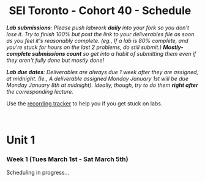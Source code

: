<h1><img src="https://ga-dash.s3.amazonaws.com/production/assets/logo-9f88ae6c9c3871690e33280fcf557f33.png" alt="" style="max-width:100%;"></a> SEI Toronto - Cohort 40 - Schedule</h1>

<i><strong>Lab submissions</strong>: Please push labwork <strong>daily</strong> into your fork so you don't lose it. Try to finish 100% but post the link to your deliverables file as soon as you feel it's reasonably complete. (eg., If a lab is 80% complete, and you're stuck for hours on the last 2 problems, do still submit.) <strong>Mostly-complete submissions count</strong> so get into a habit of submitting them even if they aren't fully done but mostly done!</i>

<i><strong>Lab due dates</strong>: Deliverables are always due 1 week after they are assigned, at midnight. (Ie., A deliverable assigned Monday January 1st will be due Monday January 8th at midnight). Ideally, though, try to do them <strong>right after</strong> the corresponding lecture.</i>

Use the <a href="https://docs.google.com/spreadsheets/d/1c9n0Vus2FsHuHZdIR-8WwjAPmfQx9AidLws2GkSdptQ/edit#gid=0">recording tracker</a> to help you if you get stuck on labs.

<br>

# Unit 1

### Week 1 (Tues March 1st - Sat March 5th)

Scheduling in progress...

<!--

<table>
<thead>
<tr>
  <td></td>
  <th>Tuesday</th>
  <th>Wednesday</th>
  <th>Thursday</th>
  <th>Saturday</th>
</tr>
</thead>
<tbody>

<tr>
  <td><strong>Morning</strong></td>
  <td>
    <ol>
      <li>Orientation</li>
      <li><a href="w01/d1/lectures/intro-dev-env.md">Terminal</a></li>
      <li>Install <a href="w01/d1/installfest.md#git">Git</a></li>
      <li><a href="w01/d1/lectures/git-intro-workflow.md">Git Pt. 1: Owner Trusts me</a></li>
    </ol>
  </td>
  <td>
    <ol>
      <li>Pushing homework</li>
      <li><a href="w01/d2/js-conditions.md">comparison operators, if statements (conditions)</li>
    </ol>
  </td>
  <td>
    <ol>
      <li><a href="w01/d2/git-intro-workflow.md/#5-trust-issues-when-the-repo-owner-doesnt-trust-you">Git Pt. 2: Owner DOESNT trust me</a></li>
      <li><a href="w01/d3/js-functions-and-scope.md">Functions Pt. 1 (no params): Defining/calling, and return</a></li>
      <li><a href="w01/d3/js-objects.md">Objects {}</li>
    </ol>
  </td>
  <td>
    <ol>
      <li><a href="w01/d4/lectures/intro-to-html.md">HTML</a></li>
      <li><strong>Outcomes with George the Career Coach (1:45-3:45pm)</strong></li>
    </ol>
  </td>
  <td>
    <ol>
      <li><a href="w01/d4/lectures/intro-to-css.md">CSS Pt. 1</a></li>
      <li>Lab time / <a href="README.md#8-daily-code-challenges">Daily code challenges</a> / algos</li>
      <li>Debugging javascript</li>
    </ol>
  </td>
</tr>
<tr>
  <td><strong>Afternoon</strong></td>
  <td>
    <ol>
      <li><a href="w01/d1/lectures/js-intro-datatypes.md">variables, arithmetic</a></li>
    </ol>
  </td>
  <td>
    <ol>
      <li><a href="w01/d2/js-arrays-1.md">Arrays Pt. 1</a></li>
      <li><a href="w01/d2/js-loops-1.md">Loops Pt. 1</a></li>
    </ol>
  </td>
  <td>
    <ol>
      <li><a href="w01/d3/js-arrays-2.md">Arrays Pt. 2</a></li>
      <li><a href="w01/d3/js-loops-pt-2.md">Loops Pt. 2</a></li>
    </ol>
  </td>
  <td>
    <ol>
      <li><a href="w01/d4/lectures/js-functions-and-scope.md">Functions Pt. 2: Arguments and Parameters</a></li>
      <li>Aidan review session at 6pm</li>
    </ol>
  </td>
  <td>
    <ol>
      <li><a href="w01/d5/lectures/dom-intro.md">DOM Access Pt. 1</a></li>
      <li><a href="w01/d5/lectures/dom-events.md">DOM Events Pt. 1</a></li>
    </ol>
  </td>
</tr>
<tr>
  <td><strong>Labs</strong></td>
  <td>
    <ol>
      <li><a href="w01/d1/labs/js-basics-lab.md">Lab: JS Basics</a> <strong>(Deliverable #1)</strong> <em>(ideal: tonight)</em></li>
      <li><a href="w01/d1/labs/stretch/js-stretch-lab.md">Lab: JS Stretch Lab</a> (optional)</li>
    </ol>
  </td>
  <td>
    <ol>
      <li><a href="w01/d2/labs/if-arrays-loops-lab-1.md">If, Arrays, Loops</a> <strong>(Deliverable #2)</strong></li>
      <li><a href="w01/d2/labs/loops-stretch.md">Loops stretch lab</a> (optional)</li>
    </ol>
  </td>
  <td>
    <ol>
      <li><a href="w01/d3/labs/js-functions-lab.md">Functions Lab 1</a> <strong>(Deliverable #3)</strong></li>
      <li><a href="w01/d3/labs/loops-lab-2.md">Loops Lab 2</a> <strong>(Deliverable #4)</strong></li>
      <li><a href="w01/d3/labs/objects-arrays-practice.md">Objects vs. Arrays Lab</a> <strong>(Deliverable #5)</strong></li>
      <li><a href="w01/d3/labs/stretch/js-objects-guess-the-number.md">Guess the Number Stretch Lab</a> (optional)</li>
    </ol>
  </td>
  <td>
    <ol>
      <li><a href="w01/d4/labs/functions-lab-2.md">Functions Lab 2</a> <strong>(Deliverable #6)</strong></li>
    </ol>
  </td>
  <td>
    <ol>
      <li><a href="w01/d5/labs/dom-access-lab-1.md">DOM Access Lab</a> <strong>(Deliverable #7)</strong></li>
      <li><a href="w01/d4/labs/css-selectors-lab">CSS Lab</a></li>
      <li><a href="w01/d5/labs/dom-events-stretch-lab.md">Dom Events "Menu" Stretch Lab</a></li>
    </ol>
  </td>
</tr>
<tr>
  <td><strong>Additional Optional Practice / Readings</strong></td>
  <td>
    <ol>
      <li><a href="https://www.internetingishard.com/html-and-css/introduction/">Read: HTML & CSS: Introduction</a></li>
      <li><a href="https://www.internetingishard.com/html-and-css/basic-web-pages/">Basic Web Pages</a></li>
      <li><a href="https://edabit.com/tutorial/javascript">Edabit javascript tutorial</a></li>
      <li>Look ahead at tomorrow</li>
      <li><a href="w01/d1/installfest.md">Install software for Units 2-4</a> (optional, can skip)</li>
    </ol>
  </td>
  <td>
    <strong>If</strong> you feel comfortable with javascript, pick and choose a couple of these to read:
    <ol>
      <li><a href="https://www.internetingishard.com/html-and-css/links-and-images/">Links and Images</a></li>
      <li><a href="https://www.internetingishard.com/html-and-css/hello-css/">Read: Hello CSS</a></li>
      <li><a href="https://www.internetingishard.com/html-and-css/css-box-model/">Read: CSS Box Model</a></li>
      <li><a href="https://flukeout.github.io/">Play: CSS Diner</a></li>
    </ol>
  </td>
  <td>
    <ol>
      <a href="https://www.internetingishard.com/html-and-css/forms/">Read: Forms</a>
    </ol>
  </td>
  <td>
    <ol>
      <li>For more <strong>practice on js fundamentals</strong> (looping on arrays and functions) using resources like edabit. Edabit has fun little gamified <a href="https://edabit.com/challenges">javascript challenges</a></li>
      <li><a href="https://www.internetingishard.com/html-and-css/flexbox/">Read: Flexbox</a></li>
      <li><a href="https://www.internetingishard.com/html-and-css/advanced-positioning/">Read: Advanced Positioning</a></li>
    </ol>
  </td>
  <td>
    <ol>
      <li>Practice more DOM and DOM Events - make some buttons, and make them change stuff!</li>
      <li>Read the <a href="w01/d5/labs/guide-to-building-a-browser-game.md">guide to making a browser game</a></li>
      <li>For more <strong>practice on js fundamentals</strong> (looping on arrays and functions) using resources like edabit. Edabit has fun little gamified <a href="https://edabit.com/challenges">javascript challenges</a></li>
      <li><a href="https://www.internetingishard.com/html-and-css/responsive-design/">Read: Responsive Design</a></li>
      <li><a href="https://www.internetingishard.com/html-and-css/responsive-images/">Read: Responsive Images</a></li>
    </ol>
  </td>
</tr>
</tbody>
</table>

-->
